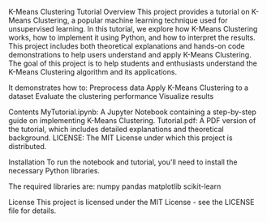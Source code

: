 K-Means Clustering Tutorial
Overview
This project provides a tutorial on K-Means Clustering, a popular machine learning technique used for unsupervised learning. In this tutorial, we explore how K-Means Clustering works, how to implement it using Python, and how to interpret the results. This project includes both theoretical explanations and hands-on code demonstrations to help users understand and apply K-Means Clustering.
The goal of this project is to help students and enthusiasts understand the K-Means Clustering algorithm and its applications. 

It demonstrates how to:
Preprocess data
Apply K-Means Clustering to a dataset
Evaluate the clustering performance
Visualize results

Contents
MyTutorial.ipynb: A Jupyter Notebook containing a step-by-step guide on implementing K-Means Clustering.
Tutorial.pdf: A PDF version of the tutorial, which includes detailed explanations and theoretical background.
LICENSE: The MIT License under which this project is distributed.

Installation
To run the notebook and tutorial, you'll need to install the necessary Python libraries. 

The required libraries are:
numpy
pandas
matplotlib
scikit-learn

License
This project is licensed under the MIT License - see the LICENSE file for details.


